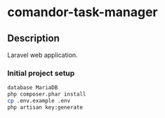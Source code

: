 # comandor-task-manager
## Description
Laravel web application.

### Initial project setup
```bash
database MariaDB
php composer.phar install
cp .env.example .env
php artisan key:generate
```
